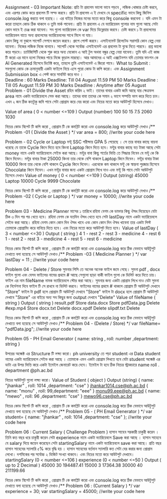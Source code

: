 Assignment - 03
Important Note:
প্রতি টা প্রবলেম ভালো ভাবে পড়বে , লজিক খোজার চেষ্টা করবে, এবং এরপর কোড করে প্রবলেম টি সল্ভ করবে। 
প্রতি টা প্রবলেম এ ই দেখবে যে specific ভাবে কিছু জিনিস console.log করতে বলা হয়ছে।। এর বাইরে নিজের মনের মতো করে কিছু  console করবেনা ।  যদি এমন  টা  করো তাহলে কোড ঠিক থাকলে ও তুমি মার্ক পাবেনা।
প্রতি টা প্রবলেম এ  যে  ভ্যারিয়েবল গুলোর নাম  গুলো আছে সেটা কোন ভাবে ই চেঞ্জ করা যাবেনা। 
সব গুলো ভ্যারিয়েবল কে var দিয়ে ডিক্লেয়ার করবে।  চেষ্টা করবে ১ টা প্রবলেমের ভ্যারিয়েবল যাতে অন্য প্রবলেমের ভ্যারিয়েবলের সাথে মিলে না যায়।  
কোন কিছু না বুঝলে সাপোর্ট সেশনে জয়েন করবে। গ্রুপে পোস্ট করবে।   এসাইনমেন্ট রিলেটেড সরাসরি কোন হেল্প নেয়া যাবেনা।  নিজের লজিক নিজে বানাবে।  সাপোর্ট থেকে সর্বোচ্চ এসাইনমেন্ট এর প্রবলেম টা বুঝে নিতে পারবে। 
প্রশ্ন ভালো করে পড়বে।  চ্যাটজিপিটি থেকে শুরু করে অন্য যেকোন এ আই টুল অথবা বন্ধুর হেল্প নেয়া যাবেনা।  তুমি যদি এই কাজ টি করো এর মানে হলো নিজের পায়ে নিজে কুড়াল মারছো।  আর আমাদের এ আই  এক্সটেনশন যদি তোমার ফাংশন কে  AI Generated হিসেবে ডিটেক্ট করে,  তাহলে তুমি এসাইনমেন্ট এ জিরো পাবে। 
What to Submit :
সবগুলো কোড কে ক্রমানুযায়ী একটা ফাইলে নিয়ে এসে পুরো কোড টা কপি  করো। এবং Assignment Submission box এ পেস্ট করে সাবমিট করে দাও ।  
Deadline : 
60 Marks Deadline:		 Till 04 August 11.59 PM
50 Marks Deadline : 	Till 05 August 11.59 PM
30 Marks Deadline : 	Anytime after 05 August
Problem - 01  Divide the Asset 
রহিম করিম ২ ভাই।  তাদের বাবার একটা জমি আছে  যার ক্ষেত্রফল  area নামে একটা ভ্যারিয়েবলে সেভ করা আছে।  তাদের বাবা তাদের কে সমান  ২  ভাগে সম্পত্তি ভাগ করে দিতে চান। এখন ২ জন ঠিক কতটুকু জমি পাবে সেটা প্রোগ্রাম করে বের করো এবং নিচের মতো করে আউটপুট হিসেবে দেখাও।

Value of area  ( 0 < number  <=109 ) 
Output (number)
100
50
15
7.5
2060
1030


নিচের কোড স্নিপেট টি কপি করো ,  প্রোগ্রাম টি কে  কমপ্লিট করো  এবং console.log করে আউটপুট দেখাও
/** Problem -01 ( Divide the Asset ) */
var area = 800;
//write your code here






Problem - 02  Cycle or  Laptop
মন্টূ  SSC পরীক্ষায় GPA 5 পেয়েছে ।  সে তার বাবার কাছে বায়না ধরেছে যে তাকে Cycle কিনে দিতে হবে কিংবা Laptop কিনে দিতে হবে।  মন্টুর বাবার  কাছে  যত টাকা আছে সেটা money নামে একটা ভ্যারিয়েবলে সেইভ করা আছে।  মন্টুর বাবা কিছু শর্তের ভিত্তি তে সিদ্ধান্ত নিবেন যে মন্টু কে কি কিনে দিবেন। 
মন্টুর বাবার টাকা 25000 কিংবা তার থেকে বেশি  থাকলে Laptop কিনে দিবেন। 
মন্টুর বাবার টাকা 10000 কিংবা তার থেকে বেশি  থাকলে Cycle কিনে দিবেন। 
এরথেকে কম থাকলে মন্টু কে স্বান্তনা পুরষ্কার হিসেবে Chocolate কিনে দিবেন। 
এখন মন্টুর বাবার জন্য একটা প্রোগ্রাম লিখে দাও এবং মন্টু কি পাবে সেটা আউটপুট হিসেবে দেখাও
Value of money ( 0 < number <=109 ) 
Output (string) 
45000
Laptop
10000
Cycle
9999
Chocolate 


নিচের কোড স্নিপেট টি কপি করো ,  প্রোগ্রাম টি কে  কমপ্লিট করো  এবং console.log করে আউটপুট দেখাও
/** Problem -02 ( Cycle or Laptop ) */
var money = 10000;
//write your code here






Problem 03 - Medicine Planner 
মাসের ১ তারিখে রহিমা বেগম কে ডাক্তার কিছু ঔষধ দিয়েছেন  যেটা ঠিক ৩  দিন পর পর খেতে হবে। রহিমা বেগম কে যতদিন ঔষধ খেতে হবে সেটা lastDay নামে একটা ভ্যারিয়েবলে সেইভ করা আছে। 
রহিমা বেগম কোন কোন দিন ঔষধ খাবে এবং কোন কোন দিন ঔষধ খাবেনা  তার একটা লিস্ট তোমাকে প্রোগ্রামিং করে বানিয়ে দিতে হবে। এবং নিচের মতো করে আউটপুট দিতে হবে। 
Value of  lastDay ( 3 < number <=30 ) 
Output ( string ) 
4
1 - rest
2 - rest
3 - medicine
4 - rest
6
1 - rest
2 - rest
3 - medicine
4 - rest
5 - rest
6 - medicine


নিচের কোড স্নিপেট টি কপি করো ,  প্রোগ্রাম টি কে  কমপ্লিট করো  এবং console.log করে ঠিক যেভাবে আউটুপুট দেখাতে বলা হয়েছে সে আউটপুট দেখাও
/** Problem -03 ( Medicine Planner ) */
var lastDay = 11 ;
//write your code here





Problem 04 - Delete / Store 
সুমনার পিসি তে অনেক অনেক ফাইল জমে গেছে। সুমনা pdf , docx ফাইল গুলো এবং যেসব ফাইলের নামের প্রথমে # আছে সেগুলো ছাড়া বাকী ফাইল  গুলো কে ডিলিট করে  দিতে চায়।  ফাইল এর  নাম fileName নামক ভ্যারিয়েবলে স্টোর করা আছে।   সুমনার জন্য একটা প্রোগ্রাম লিখে দাও  যেটা সুমনা কে নির্দেশনা দিবে ফাইল টি সে রাখবে না ডিলিট করবে। 
ফাইলের নামের প্রথমে # থাকলে প্রোগ্রাম টি আউটপুট দেখাবে  "Store" 
ফাইল টা pdf হলে প্রোগ্রাম টি আউটপুট দেখাবে  "Store" 
ফাইল টা docx হলে প্রোগ্রাম টি আউটপুট দেখাবে  "Store"
এর বাইরে অন্য সব কিছুর জন্য output দেখাবে  "Delete"
Value of fileName ( string ) 
Output ( string ) 
result.pdf
Store
data.docx
Store
pdfData.jpg
Delete
#exp.mp4
Store
docx.txt
Delete
docx.xpdf
Delete
slipdf.txt
Delete

নিচের কোড স্নিপেট টি কপি করো ,  প্রোগ্রাম টি কে  কমপ্লিট করো  এবং console.log করে ঠিক যেভাবে আউটুপুট দেখাতে বলা হয়েছে সে আউটপুট দেখাও
/** Problem 04 - (Delete / Store) */
var fileName= "pdfData.jpg";
//write your code here





Problem 05 - PH Email Generator
{ name: string , roll: number ,department: string  }


উপরের অব্জেক্ট এর Structure টি লক্ষ্য করো।  ph university তে  পড়া student এর Data   student  নামের একটা ভ্যারিয়েবলে সেইভ করা আছে  ।  তোমাকে এমন একটা প্রোগ্রাম লিখতে হবে যেটা   student  অব্জেক্ট এর ডাটা এর উপর ভিত্তি করে  একটা ইমেইল  জেনারেট করে দেবে। ইমেইল টা হবে ঠিক নিচের স্ট্রাকচারে 
name
roll
.
department 
@ph.ac.bd




নিচের আউটপুট গুলো লক্ষ্য করো। 
Value of  Student ( object ) 
Output (string)
{ name: "jhankar" , roll: 1014 ,department: "cse"  }
jhankar1014.cse@ph.ac.bd
{ name: "monu" , roll: 99,department: "eee"  }
monu99.eee@ph.ac.bd
{ name: "mewo" , roll: 96 ,department: "cse"  }
mewo96.cse@ph.ac.bd


নিচের কোড স্নিপেট টি কপি করো ,  প্রোগ্রাম টি কে  কমপ্লিট করো  এবং console.log করে ঠিক যেভাবে আউটুপুট দেখাতে বলা হয়েছে সে আউটপুট দেখাও
/** Problem 05 - ( PH Email Generator )  */
var student= { name: "jhankar" , roll: 1014 ,department: "cse" };
//write your code here







Problem 06 :  Current Salary ( Challenge Problem ) 
হাসান সাহেব সরকারী চাকুরী করেন ।  তিনি কত বছর ধরে  চাকুরী করেন  সেটা  experience নামে একটা ভ্যারিয়েবলে Save করা আছে । হাসান সাহেবে যে salary দিয়ে জয়েন করেছেন সেটা startingSalary নামে একটা ভ্যারিয়েবলে save করা আছে। 
প্রতি বছর হাসান সাহেবের স্যালারি ৫% করে বৃদ্ধি হয় । হাসান সাহেবের বর্তমান স্যালারি  কত সেটা বের করার জন্য প্রোগ্রাম লেখো। দশমিকের পর সর্বোচ্চ ২ ডিজিট সংখ্যা থাকবে।  এবং নিচের মতো করে আউটপুট দেখাবে। 
startingSalary
(0 < number <=106 ) 
experience
(0 < number <=50 ) 
Output ( up to 2 Decimal ) 
45000
30 
194487.41
15000
3
17364.38
30000
40
211199.66


নিচের কোড স্নিপেট টি কপি করো ,  প্রোগ্রাম টি কে  কমপ্লিট করো  এবং console.log করে ঠিক যেভাবে আউটুপুট দেখাতে বলা হয়েছে সে আউটপুট দেখাও
/** Problem 06 :  (Current Salary )  */
var experience = 30;
var startingSalary = 45000;
//write your code here









